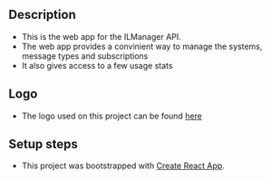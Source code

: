## Description
  - This is the web app for the ILManager API. 
  - The web app provides a convinient way to manage the systems, message types and subscriptions
  - It also gives access to a few usage stats

## Logo
  - The logo used on this project can be found [here](https://getsharex.com/brand-assets/)

## Setup steps
  - This project was bootstrapped with [Create React App](https://github.com/facebookincubator/create-react-app).

